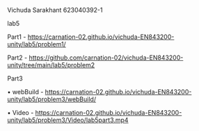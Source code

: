 Vichuda Sarakhant 623040392-1

lab5

Part1 - https://carnation-02.github.io/vichuda-EN843200-unity/lab5/problem1/

Part2 - https://github.com/carnation-02/vichuda-EN843200-unity/tree/main/lab5/problem2

Part3

• webBuild - https://carnation-02.github.io/vichuda-EN843200-unity/lab5/problem3/webBuild/

• Video - https://carnation-02.github.io/vichuda-EN843200-unity/lab5/problem3/Video/lab5part3.mp4
